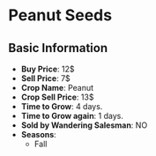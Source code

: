 # Peanut Seeds

## Basic Information

- **Buy Price**: 12$
- **Sell Price**: 7$
- **Crop Name**: Peanut
- **Crop Sell Price**: 13$
- **Time to Grow**: 4 days.
- **Time to Grow again**: 1 days.
- **Sold by Wandering Salesman**: NO
- **Seasons**:
  - Fall